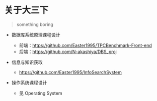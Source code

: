 # 关于大三下

> something boring

- 数据库系统原理课程设计
  - 前端：https://github.com/Easter1995/TPCBenchmark-Front-end
  - 后端：https://github.com/N-akashiya/DBS_proj

- 信息与知识获取
  - https://github.com/Easter1995/InfoSearchSystem

- 操作系统课程设计
  - 见 Operating System
